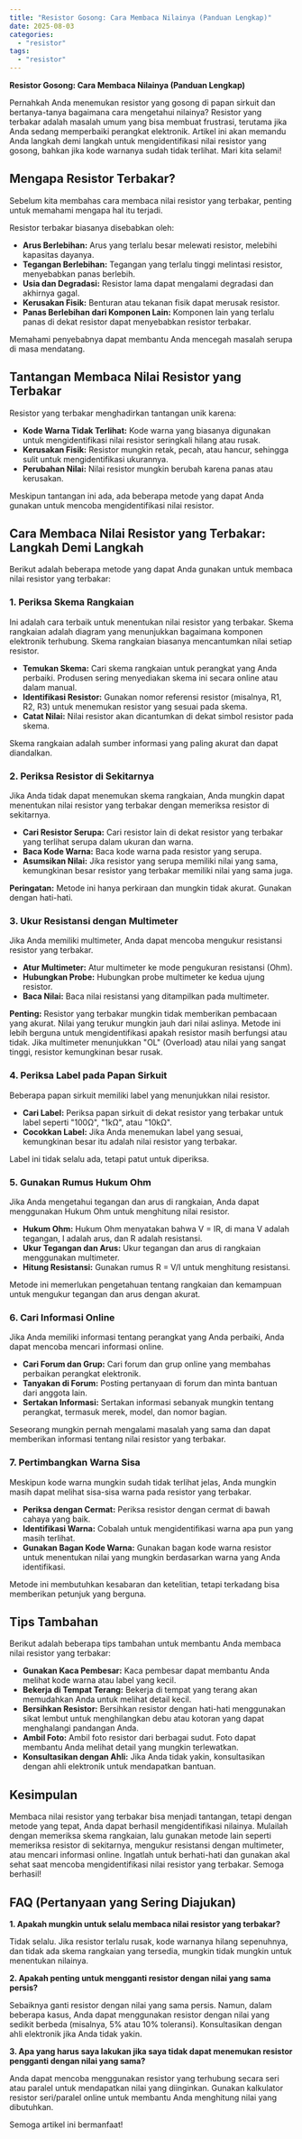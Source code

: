 ```yaml
---
title: "Resistor Gosong: Cara Membaca Nilainya (Panduan Lengkap)"
date: 2025-08-03
categories: 
  - "resistor"
tags: 
  - "resistor"
---
```


**Resistor Gosong: Cara Membaca Nilainya (Panduan Lengkap)**

Pernahkah Anda menemukan resistor yang gosong di papan sirkuit dan bertanya-tanya bagaimana cara mengetahui nilainya? Resistor yang terbakar adalah masalah umum yang bisa membuat frustrasi, terutama jika Anda sedang memperbaiki perangkat elektronik. Artikel ini akan memandu Anda langkah demi langkah untuk mengidentifikasi nilai resistor yang gosong, bahkan jika kode warnanya sudah tidak terlihat. Mari kita selami!

## Mengapa Resistor Terbakar?

Sebelum kita membahas cara membaca nilai resistor yang terbakar, penting untuk memahami mengapa hal itu terjadi.

Resistor terbakar biasanya disebabkan oleh:

- **Arus Berlebihan:** Arus yang terlalu besar melewati resistor, melebihi kapasitas dayanya.
- **Tegangan Berlebihan:** Tegangan yang terlalu tinggi melintasi resistor, menyebabkan panas berlebih.
- **Usia dan Degradasi:** Resistor lama dapat mengalami degradasi dan akhirnya gagal.
- **Kerusakan Fisik:** Benturan atau tekanan fisik dapat merusak resistor.
- **Panas Berlebihan dari Komponen Lain:** Komponen lain yang terlalu panas di dekat resistor dapat menyebabkan resistor terbakar.

Memahami penyebabnya dapat membantu Anda mencegah masalah serupa di masa mendatang.

## Tantangan Membaca Nilai Resistor yang Terbakar

Resistor yang terbakar menghadirkan tantangan unik karena:

- **Kode Warna Tidak Terlihat:** Kode warna yang biasanya digunakan untuk mengidentifikasi nilai resistor seringkali hilang atau rusak.
- **Kerusakan Fisik:** Resistor mungkin retak, pecah, atau hancur, sehingga sulit untuk mengidentifikasi ukurannya.
- **Perubahan Nilai:** Nilai resistor mungkin berubah karena panas atau kerusakan.

Meskipun tantangan ini ada, ada beberapa metode yang dapat Anda gunakan untuk mencoba mengidentifikasi nilai resistor.

## Cara Membaca Nilai Resistor yang Terbakar: Langkah Demi Langkah

Berikut adalah beberapa metode yang dapat Anda gunakan untuk membaca nilai resistor yang terbakar:

### 1\. Periksa Skema Rangkaian

Ini adalah cara terbaik untuk menentukan nilai resistor yang terbakar. Skema rangkaian adalah diagram yang menunjukkan bagaimana komponen elektronik terhubung. Skema rangkaian biasanya mencantumkan nilai setiap resistor.

- **Temukan Skema:** Cari skema rangkaian untuk perangkat yang Anda perbaiki. Produsen sering menyediakan skema ini secara online atau dalam manual.
- **Identifikasi Resistor:** Gunakan nomor referensi resistor (misalnya, R1, R2, R3) untuk menemukan resistor yang sesuai pada skema.
- **Catat Nilai:** Nilai resistor akan dicantumkan di dekat simbol resistor pada skema.

Skema rangkaian adalah sumber informasi yang paling akurat dan dapat diandalkan.

### 2\. Periksa Resistor di Sekitarnya

Jika Anda tidak dapat menemukan skema rangkaian, Anda mungkin dapat menentukan nilai resistor yang terbakar dengan memeriksa resistor di sekitarnya.

- **Cari Resistor Serupa:** Cari resistor lain di dekat resistor yang terbakar yang terlihat serupa dalam ukuran dan warna.
- **Baca Kode Warna:** Baca kode warna pada resistor yang serupa.
- **Asumsikan Nilai:** Jika resistor yang serupa memiliki nilai yang sama, kemungkinan besar resistor yang terbakar memiliki nilai yang sama juga.

**Peringatan:** Metode ini hanya perkiraan dan mungkin tidak akurat. Gunakan dengan hati-hati.

### 3\. Ukur Resistansi dengan Multimeter

Jika Anda memiliki multimeter, Anda dapat mencoba mengukur resistansi resistor yang terbakar.

- **Atur Multimeter:** Atur multimeter ke mode pengukuran resistansi (Ohm).
- **Hubungkan Probe:** Hubungkan probe multimeter ke kedua ujung resistor.
- **Baca Nilai:** Baca nilai resistansi yang ditampilkan pada multimeter.

**Penting:** Resistor yang terbakar mungkin tidak memberikan pembacaan yang akurat. Nilai yang terukur mungkin jauh dari nilai aslinya. Metode ini lebih berguna untuk mengidentifikasi apakah resistor masih berfungsi atau tidak. Jika multimeter menunjukkan "OL" (Overload) atau nilai yang sangat tinggi, resistor kemungkinan besar rusak.

### 4\. Periksa Label pada Papan Sirkuit

Beberapa papan sirkuit memiliki label yang menunjukkan nilai resistor.

- **Cari Label:** Periksa papan sirkuit di dekat resistor yang terbakar untuk label seperti "100Ω", "1kΩ", atau "10kΩ".
- **Cocokkan Label:** Jika Anda menemukan label yang sesuai, kemungkinan besar itu adalah nilai resistor yang terbakar.

Label ini tidak selalu ada, tetapi patut untuk diperiksa.

### 5\. Gunakan Rumus Hukum Ohm

Jika Anda mengetahui tegangan dan arus di rangkaian, Anda dapat menggunakan Hukum Ohm untuk menghitung nilai resistor.

- **Hukum Ohm:** Hukum Ohm menyatakan bahwa V = IR, di mana V adalah tegangan, I adalah arus, dan R adalah resistansi.
- **Ukur Tegangan dan Arus:** Ukur tegangan dan arus di rangkaian menggunakan multimeter.
- **Hitung Resistansi:** Gunakan rumus R = V/I untuk menghitung resistansi.

Metode ini memerlukan pengetahuan tentang rangkaian dan kemampuan untuk mengukur tegangan dan arus dengan akurat.

### 6\. Cari Informasi Online

Jika Anda memiliki informasi tentang perangkat yang Anda perbaiki, Anda dapat mencoba mencari informasi online.

- **Cari Forum dan Grup:** Cari forum dan grup online yang membahas perbaikan perangkat elektronik.
- **Tanyakan di Forum:** Posting pertanyaan di forum dan minta bantuan dari anggota lain.
- **Sertakan Informasi:** Sertakan informasi sebanyak mungkin tentang perangkat, termasuk merek, model, dan nomor bagian.

Seseorang mungkin pernah mengalami masalah yang sama dan dapat memberikan informasi tentang nilai resistor yang terbakar.

### 7\. Pertimbangkan Warna Sisa

Meskipun kode warna mungkin sudah tidak terlihat jelas, Anda mungkin masih dapat melihat sisa-sisa warna pada resistor yang terbakar.

- **Periksa dengan Cermat:** Periksa resistor dengan cermat di bawah cahaya yang baik.
- **Identifikasi Warna:** Cobalah untuk mengidentifikasi warna apa pun yang masih terlihat.
- **Gunakan Bagan Kode Warna:** Gunakan bagan kode warna resistor untuk menentukan nilai yang mungkin berdasarkan warna yang Anda identifikasi.

Metode ini membutuhkan kesabaran dan ketelitian, tetapi terkadang bisa memberikan petunjuk yang berguna.

## Tips Tambahan

Berikut adalah beberapa tips tambahan untuk membantu Anda membaca nilai resistor yang terbakar:

- **Gunakan Kaca Pembesar:** Kaca pembesar dapat membantu Anda melihat kode warna atau label yang kecil.
- **Bekerja di Tempat Terang:** Bekerja di tempat yang terang akan memudahkan Anda untuk melihat detail kecil.
- **Bersihkan Resistor:** Bersihkan resistor dengan hati-hati menggunakan sikat lembut untuk menghilangkan debu atau kotoran yang dapat menghalangi pandangan Anda.
- **Ambil Foto:** Ambil foto resistor dari berbagai sudut. Foto dapat membantu Anda melihat detail yang mungkin terlewatkan.
- **Konsultasikan dengan Ahli:** Jika Anda tidak yakin, konsultasikan dengan ahli elektronik untuk mendapatkan bantuan.

## Kesimpulan

Membaca nilai resistor yang terbakar bisa menjadi tantangan, tetapi dengan metode yang tepat, Anda dapat berhasil mengidentifikasi nilainya. Mulailah dengan memeriksa skema rangkaian, lalu gunakan metode lain seperti memeriksa resistor di sekitarnya, mengukur resistansi dengan multimeter, atau mencari informasi online. Ingatlah untuk berhati-hati dan gunakan akal sehat saat mencoba mengidentifikasi nilai resistor yang terbakar. Semoga berhasil!

## FAQ (Pertanyaan yang Sering Diajukan)

**1\. Apakah mungkin untuk selalu membaca nilai resistor yang terbakar?**

Tidak selalu. Jika resistor terlalu rusak, kode warnanya hilang sepenuhnya, dan tidak ada skema rangkaian yang tersedia, mungkin tidak mungkin untuk menentukan nilainya.

**2\. Apakah penting untuk mengganti resistor dengan nilai yang sama persis?**

Sebaiknya ganti resistor dengan nilai yang sama persis. Namun, dalam beberapa kasus, Anda dapat menggunakan resistor dengan nilai yang sedikit berbeda (misalnya, 5% atau 10% toleransi). Konsultasikan dengan ahli elektronik jika Anda tidak yakin.

**3\. Apa yang harus saya lakukan jika saya tidak dapat menemukan resistor pengganti dengan nilai yang sama?**

Anda dapat mencoba menggunakan resistor yang terhubung secara seri atau paralel untuk mendapatkan nilai yang diinginkan. Gunakan kalkulator resistor seri/paralel online untuk membantu Anda menghitung nilai yang dibutuhkan.

Semoga artikel ini bermanfaat!
